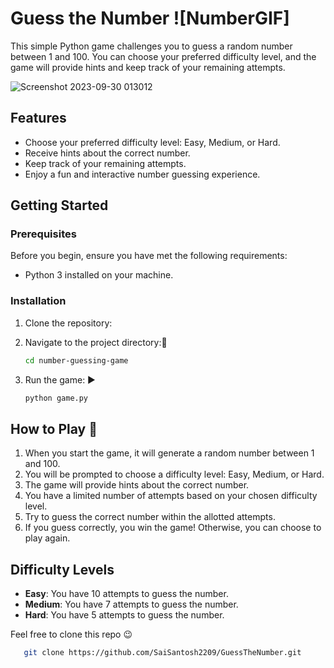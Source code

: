 # Guess the Number ![NumberGIF]



 This simple Python game challenges you to guess a random number between 1 and 100. You can choose your preferred difficulty level, and the game will provide hints and keep track of your remaining attempts.

![Screenshot 2023-09-30 013012](https://github.com/SaiSantosh2209/GuessTheNumber/assets/83724995/a9091924-5892-495e-a268-e458f2c9d8ea)

## Features

- Choose your preferred difficulty level: Easy, Medium, or Hard.
- Receive hints about the correct number.
- Keep track of your remaining attempts.
- Enjoy a fun and interactive number guessing experience.

## Getting Started

### Prerequisites

Before you begin, ensure you have met the following requirements:

- Python 3 installed on your machine.

### Installation

1. Clone the repository:

2. Navigate to the project directory:📍

   ```bash
   cd number-guessing-game
   ```

3. Run the game: ▶️

   ```bash
   python game.py
   ```

## How to Play 🧸

1. When you start the game, it will generate a random number between 1 and 100.
2. You will be prompted to choose a difficulty level: Easy, Medium, or Hard.
3. The game will provide hints about the correct number.
4. You have a limited number of attempts based on your chosen difficulty level.
5. Try to guess the correct number within the allotted attempts.
6. If you guess correctly, you win the game! Otherwise, you can choose to play again.

## Difficulty Levels

- **Easy**: You have 10 attempts to guess the number.
- **Medium**: You have 7 attempts to guess the number.
- **Hard**: You have 5 attempts to guess the number.

Feel free to clone this repo 😉

```bash
   git clone https://github.com/SaiSantosh2209/GuessTheNumber.git
   ```
